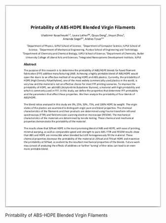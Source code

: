 
[![pdf_preview][Document_Preview]][Document_Source]

Printability of ABS-HDPE Blended Virgin Filaments

[Document_Preview]: /_material/research/Recycled_Filament/preview.png "Printability of ABS-HDPE Blended Virgin Filaments"
[Document_Source]: /_material/research/Recycled_Filament/Printability-V3.docx.pdf
